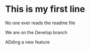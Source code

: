 # This is my first line

No one ever reads the readme file

We are on the Develop branch

ADding a new feature